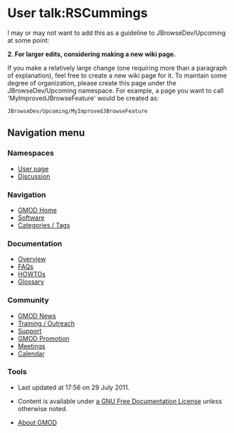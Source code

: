 



<span id="top"></span>




# <span dir="auto">User talk:RSCummings</span>









I may or may not want to add this as a guideline to JBrowseDev/Upcoming
at some point:

**2. For larger edits, considering making a new wiki page.**

If you make a relatively large change (one requiring more than a
paragraph of explanation), feel free to create a new wiki page for it.
To maintain some degree of organization, please create this page under
the JBrowseDev/Upcoming namespace. For example, a page you want to call
'MyImprovedJBrowseFeature' would be created as:

    JBrowseDev/Upcoming/MyImprovedJBrowseFeature








## Navigation menu



### Namespaces

- <span id="ca-nstab-user"><a href="User%3ARSCummings" accesskey="c"
  title="View the user page [c]">User page</a></span>
- <span id="ca-talk"><a href="User_talk%3ARSCummings" accesskey="t"
  title="Discussion about the content page [t]">Discussion</a></span>


### 





### Navigation



- <span id="n-GMOD-Home">[GMOD Home](Main_Page)</span>
- <span id="n-Software">[Software](GMOD_Components)</span>
- <span id="n-Categories-.2F-Tags">[Categories /
  Tags](Categories)</span>




### Documentation



- <span id="n-Overview">[Overview](Overview)</span>
- <span id="n-FAQs">[FAQs](Category%3AFAQ)</span>
- <span id="n-HOWTOs">[HOWTOs](Category%3AHOWTO)</span>
- <span id="n-Glossary">[Glossary](Glossary)</span>




### Community



- <span id="n-GMOD-News">[GMOD News](GMOD_News)</span>
- <span id="n-Training-.2F-Outreach">[Training /
  Outreach](Training_and_Outreach)</span>
- <span id="n-Support">[Support](Support)</span>
- <span id="n-GMOD-Promotion">[GMOD Promotion](GMOD_Promotion)</span>
- <span id="n-Meetings">[Meetings](Meetings)</span>
- <span id="n-Calendar">[Calendar](Calendar)</span>




### Tools




- <span id="footer-info-lastmod">Last updated at 17:56 on 29 July
  2011.</span>
<!-- - <span id="footer-info-viewcount">14,074 page views.</span> -->
- <span id="footer-info-copyright">Content is available under
  <a href="http://www.gnu.org/licenses/fdl-1.3.html" class="external"
  rel="nofollow">a GNU Free Documentation License</a> unless otherwise
  noted.</span>

<!-- -->

- <span id="footer-places-about">[About
  GMOD](GMOD%3AAbout "GMOD%3AAbout")</span>

<!-- -->




